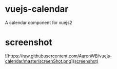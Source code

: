 # vuejs-calendar
A calendar component for vuejs2
# screenshot
![https://raw.githubusercontent.com/AaronWB/vuejs-calendar/master/screenShot.png](screenshot)
